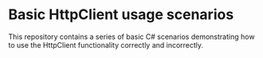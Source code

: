 # Basic HttpClient usage scenarios

This repository contains a series of basic C# scenarios demonstrating how to use the HttpClient functionality correctly and incorrectly.
